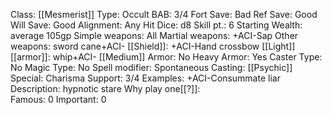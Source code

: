 Class: [[Mesmerist]]
Type: Occult
BAB: 3/4
Fort Save: Bad
Ref Save: Good
Will Save: Good
Alignment: Any
Hit Dice: d8
Skill pt.: 6
Starting Wealth: average 105gp
Simple weapons: All
Martial weapons: +ACI-Sap
Other weapons:  sword cane+ACI-
[[Shield]]: +ACI-Hand crossbow
[[Light]] [[armor]]:  whip+ACI-
[[Medium]] Armor: No
Heavy Armor: Yes
Caster Type: No
Magic Type: No
Spell modifier: Spontaneous
Casting: [[Psychic]]
Special: Charisma
Support: 3/4
Examples: +ACI-Consummate liar
Description:  hypnotic stare
Why play one[[?]]:  
Famous: 0
Important: 0

